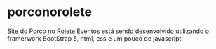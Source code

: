 # porconorolete
Site do Porco no Rolete Eventos está sendo desenvolvido utilizando o framerwork BootStrap 5, html, css e um pouco de javascript

